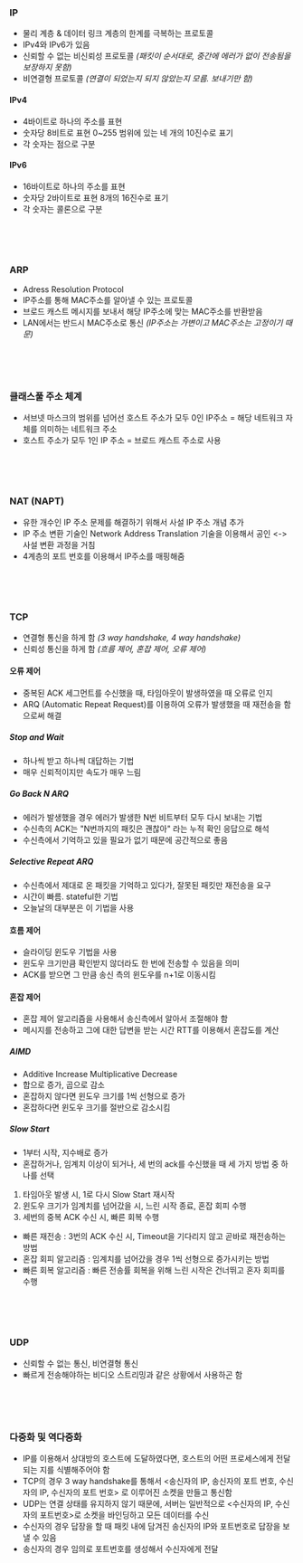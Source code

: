 ### IP

- 물리 계층 & 데이터 링크 계층의 한계를 극복하는 프로토콜
- IPv4와 IPv6가 있음
- 신뢰할 수 없는 비신뢰성 프로토콜 _(패킷이 순서대로, 중간에 에러가 없이 전송됨을 보장하지 못함)_
- 비연결형 프로토콜 _(연결이 되었는지 되지 않았는지 모름. 보내기만 함)_

#### IPv4

- 4바이트로 하나의 주소를 표현
- 숫자당 8비트로 표현 0~255 범위에 있는 네 개의 10진수로 표기
- 각 숫자는 점으로 구분

#### IPv6

- 16바이트로 하나의 주소를 표현
- 숫자당 2바이트로 표현 8개의 16진수로 표기
- 각 숫자는 콜론으로 구분

<br><br><br>

### ARP

- Adress Resolution Protocol
- IP주소를 통해 MAC주소를 알아낼 수 있는 프로토콜
- 브로드 캐스트 메시지를 보내서 해당 IP주소에 맞는 MAC주소를 반환받음
- LAN에서는 반드시 MAC주소로 통신 _(IP주소는 가변이고 MAC주소는 고정이기 때문)_

<br><br><br>

### 클래스풀 주소 체계

- 서브넷 마스크의 범위를 넘어선 호스트 주소가 모두 0인 IP주소 = 해당 네트워크 자체를 의미하는 네트워크 주소
- 호스트 주소가 모두 1인 IP 주소 = 브로드 캐스트 주소로 사용

<br><br><br>

### NAT (NAPT)

- 유한 개수인 IP 주소 문제를 해결하기 위해서 사설 IP 주소 개념 추가
- IP 주소 변환 기술인 Network Address Translation 기술을 이용해서 공인 <-> 사설 변환 과정을 거침
- 4계층의 포트 번호를 이용해서 IP주소를 매핑해줌

<br><br><br>

### TCP

- 연결형 통신을 하게 함 _(3 way handshake, 4 way handshake)_
- 신뢰성 통신을 하게 함 _(흐름 제어, 혼잡 제어, 오류 제어)_

#### 오류 제어

- 중복된 ACK 세그먼트를 수신했을 때, 타임아웃이 발생하였을 때 오류로 인지
- ARQ (Automatic Repeat Request)를 이용하여 오류가 발생했을 때 재전송을 함으로써 해결

##### Stop and Wait

- 하나씩 받고 하나씩 대답하는 기법
- 매우 신뢰적이지만 속도가 매우 느림

##### Go Back N ARQ

- 에러가 발생했을 경우 에러가 발생한 N번 비트부터 모두 다시 보내는 기법
- 수신측의 ACK는 "N번까지의 패킷은 괜찮아" 라는 누적 확인 응답으로 해석
- 수신측에서 기억하고 있을 필요가 없기 때문에 공간적으로 좋음

##### Selective Repeat ARQ

- 수신측에서 제대로 온 패킷을 기억하고 있다가, 잘못된 패킷만 재전송을 요구
- 시간이 빠름. stateful한 기법
- 오늘날의 대부분은 이 기법을 사용

#### 흐름 제어

- 슬라이딩 윈도우 기법을 사용
- 윈도우 크기만큼 확인받지 않더라도 한 번에 전송할 수 있음을 의미
- ACK를 받으면 그 만큼 송신 측의 윈도우를 n+1로 이동시킴

#### 혼잡 제어

- 혼잡 제어 알고리즘을 사용해서 송신측에서 알아서 조절해야 함
- 메시지를 전송하고 그에 대한 답변을 받는 시간 RTT를 이용해서 혼잡도를 계산

##### AIMD

- Additive Increase Multiplicative Decrease
- 합으로 증가, 곱으로 감소
- 혼잡하지 않다면 윈도우 크기를 1씩 선형으로 증가
- 혼잡하다면 윈도우 크기를 절반으로 감소시킴

##### Slow Start

- 1부터 시작, 지수배로 증가
- 혼잡하거나, 임계치 이상이 되거나, 세 번의 ack를 수신했을 때 세 가지 방법 중 하나를 선택
1. 타임아웃 발생 시, 1로 다시 Slow Start 재시작
2. 윈도우 크기가 임계치를 넘어갔을 시, 느린 시작 종료, 혼잡 회피 수행
3. 세번의 중복 ACK 수신 시, 빠른 회복 수행

- 빠른 재전송 : 3번의 ACK 수신 시, Timeout을 기다리지 않고 곧바로 재전송하는 방법
- 혼잡 회피 알고리즘 : 임계치를 넘어갔을 경우 1씩 선형으로 증가시키는 방법
- 빠른 회복 알고리즘 : 빠른 전송률 회복을 위해 느린 시작은 건너뛰고 혼자 회피를 수행

<br><br><br>

### UDP

- 신뢰할 수 없는 통신, 비연결형 통신
- 빠르게 전송해야하는 비디오 스트리밍과 같은 상황에서 사용하곤 함

<br><br><br>

### 다중화 및 역다중화

- IP를 이용해서 상대방의 호스트에 도달하였다면, 호스트의 어떤 프로세스에게 전달되는 지를 식별해주어야 함
- TCP의 경우 3 way handshake를 통해서 <송신자의 IP, 송신자의 포트 번호, 수신자의 IP, 수신자의 포트 번호> 로 이루어진 소켓을 만들고 통신함
- UDP는 연결 상태를 유지하지 않기 때문에, 서버는 일반적으로 <수신자의 IP, 수신자의 포트번호>로 소켓을 바인딩하고 모든 데이터를 수신
- 수신자의 경우 답장을 할 때 패킷 내에 담겨진 송신자의 IP와 포트번호로 답장을 보낼 수 있음
- 송신자의 경우 임의로 포트번호를 생성해서 수신자에게 전달